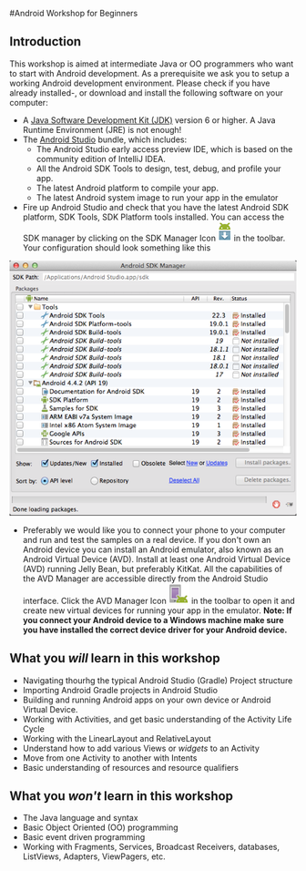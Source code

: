 #Android Workshop for Beginners

## Introduction
This workshop is aimed at intermediate Java or OO programmers who want to start with Android development. As a prerequisite we ask you to setup a working Android development environment. Please check if you have already installed-, or download and install the following software on your computer:

* A [Java Software Development Kit (JDK)](http://www.oracle.com/technetwork/java/javase/downloads/index.html) version 6 or higher. A Java Runtime Environment (JRE) is not enough!
* The [Android Studio](http://developer.android.com/sdk/installing/studio.html) bundle, which includes: 
  * The Android Studio early access preview IDE, which is based on the community edition of IntelliJ IDEA. 
  * All the Android SDK Tools to design, test, debug, and profile your app. 
  * The latest Android platform to compile your app. 
  * The latest Android system image to run your app in the emulator
* Fire up Android Studio and check that you have the latest Android SDK platform, SDK Tools, SDK Platform tools installed. You can access the SDK manager by clicking on the SDK Manager Icon ![SDK Manager Icon](img/sdk-manager-studio.png) in the toolbar. Your configuration should look something like this

![Installed Android SDK platform, SDK Tools, SDK Platform tools](img/sdk-installed.png)

* Preferably we would like you to connect your phone to your computer and run and test the samples on a real device. If you don't own an Android device you can install an Android emulator, also known as an Android Virtual Device (AVD). Install at least one Android Virtual Device (AVD) running Jelly Bean, but preferably KitKat. All the capabilities of the AVD Manager are accessible directly from the Android Studio interface. Click the AVD Manager Icon ![AVD Manager Icon](img/avd-manager-studio.png) in the toolbar to open it and create new virtual devices for running your app in the emulator. **Note: If you connect your Android device to a Windows machine make sure you have installed the correct device driver for your Android device.**

## What you _will_ learn in this workshop

* Navigating thourhg the typical Android Studio (Gradle) Project structure
* Importing Android Gradle projects in Android Studio
* Building and running Android apps on your own device or Android Virtual Device.
* Working with Activities, and get basic understanding of the Activity Life Cycle
* Working with the LinearLayout and RelativeLayout
* Understand how to add various Views or _widgets_ to an Activity
* Move from one Activity to another with Intents
* Basic understanding of resources and resource qualifiers

## What you _won't_ learn in this workshop

* The Java language and syntax
* Basic Object Oriented (OO) programming
* Basic event driven programming
* Working with Fragments, Services, Broadcast Receivers, databases, ListViews, Adapters, ViewPagers, etc.
